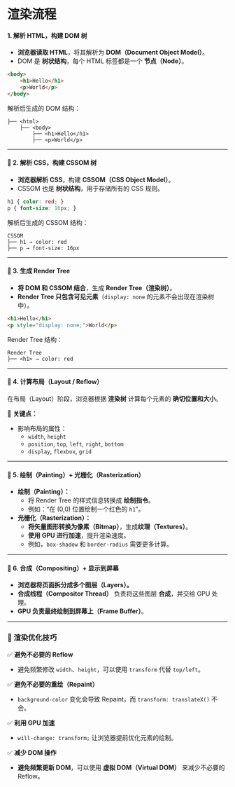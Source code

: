 # 渲染流程

#### **1. 解析 HTML，构建 DOM 树**

* **浏览器读取 HTML**，将其解析为 **DOM（Document Object Model）**。
* DOM 是 **树状结构**，每个 HTML 标签都是一个 **节点（Node）**。

```html
<body>
    <h1>Hello</h1>
    <p>World</p>
</body>
```

解析后生成的 DOM 结构：

```
├── <html>
    ├── <body>
        ├── <h1>Hello</h1>
        ├── <p>World</p>
```

***

#### **📌 2. 解析 CSS，构建 CSSOM 树**

* **浏览器解析 CSS**，构建 **CSSOM（CSS Object Model）**。
* CSSOM 也是 **树状结构**，用于存储所有的 CSS 规则。

```css
h1 { color: red; }
p { font-size: 16px; }
```

解析后生成的 CSSOM 结构：

```
CSSOM
├── h1 → color: red
├── p → font-size: 16px
```

***

#### **📌 3. 生成 Render Tree**

* **将 DOM 和 CSSOM 结合**，生成 **Render Tree（渲染树）**。
* **Render Tree 只包含可见元素**（`display: none` 的元素不会出现在渲染树中）。

```html
<h1>Hello</h1>
<p style="display: none;">World</p>
```

Render Tree 结构：

```
Render Tree
├── <h1> → color: red
```

***

#### **📌 4. 计算布局（Layout / Reflow）**

在布局（Layout）阶段，浏览器根据 **渲染树** 计算每个元素的 **确切位置和大小**。

📌 **关键点：**

* 影响布局的属性：
  * `width`, `height`
  * `position`, `top`, `left`, `right`, `bottom`
  * `display`, `flexbox`, `grid`

***

#### **📌 5. 绘制（Painting）+ 光栅化（Rasterization）**

* **绘制（Painting）：**
  * 将 Render Tree 的样式信息转换成 **绘制指令**。
  * 例如：“在 (0,0) 位置绘制一个红色的 `h1`”。
* **光栅化（Rasterization）：**
  * **将矢量图形转换为像素（Bitmap）**，生成**纹理（Textures）**。
  * **使用 GPU 进行加速**，提升渲染速度。
  * 例如，`box-shadow` 和 `border-radius` 需要更多计算。

***

#### **📌 6. 合成（Compositing）+ 显示到屏幕**

* **浏览器将页面拆分成多个图层（Layers）。**
* **合成线程（Compositor Thread）** 负责将这些图层 **合成**，并交给 GPU 处理。
* **GPU 负责最终绘制到屏幕上（Frame Buffer）**。

***

### **📌 渲染优化技巧**

✅ **避免不必要的 Reflow**

* 避免频繁修改 `width`、`height`，可以使用 `transform` 代替 `top/left`。

✅ **避免不必要的重绘（Repaint）**

* `background-color` 变化会导致 Repaint，而 `transform: translateX()` 不会。

✅ **利用 GPU 加速**

* `will-change: transform;` 让浏览器提前优化元素的绘制。

✅ **减少 DOM 操作**

* **避免频繁更新 DOM**，可以使用 **虚拟 DOM（Virtual DOM）** 来减少不必要的 Reflow。
